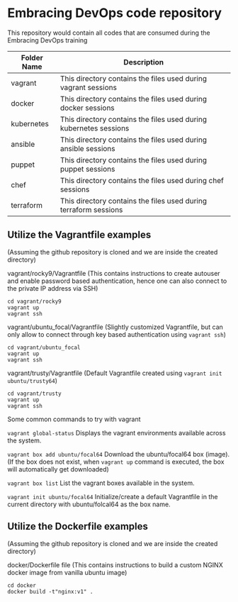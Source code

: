 # Embracing DevOps code repository
This repository would contain all codes that are consumed during the Embracing DevOps training

| Folder Name | Description                                                    |
| ------------------------- | ------------------------------------------------ |
| vagrant     | This directory contains the files used during vagrant sessions |
| docker      | This directory contains the files used during docker sessions |
| kubernetes  | This directory contains the files used during kubernetes sessions |
| ansible     | This directory contains the files used during ansible sessions |
| puppet      | This directory contains the files used during puppet sessions |
| chef        | This directory contains the files used during chef sessions |
| terraform   | This directory contains the files used during terraform sessions |

## Utilize the Vagrantfile examples
(Assuming the github repository is cloned and we are inside the created directory)

vagrant/rocky9/Vagrantfile (This contains instructions to create autouser and enable password based authentication, hence one can also connect to the private IP address via SSH)

```
cd vagrant/rocky9
vagrant up
vagrant ssh
```

vagrant/ubuntu_focal/Vagrantfile (Slightly customized Vagrantfile, but can only allow to connect through key based authentication using ```vagrant ssh```)
```
cd vagrant/ubuntu_focal
vagrant up
vagrant ssh
```

vagrant/trusty/Vagrantfile (Default Vagrantfile created using ```vagrant init ubuntu/trusty64```)
```
cd vagrant/trusty
vagrant up
vagrant ssh
```

Some common commands to try with vagrant

```vagrant global-status``` Displays the vagrant environments available across the system.

```vagrant box add ubuntu/focal64``` Download the ubuntu/focal64 box (image). (If the box does not exist, when ```vagrant up``` command is executed, the box will automatically get downloaded)

```vagrant box list``` List the vagrant boxes available in the system.

```vagrant init ubuntu/focal64``` Initialize/create a default Vagrantfile in the current directory with ubuntu/folcal64 as the box name.

## Utilize the Dockerfile examples
(Assuming the github repository is cloned and we are inside the created directory)

docker/Dockerfile file (This contains instructions to build a custom NGINX docker image from vanilla ubuntu image)

```
cd docker
docker build -t"nginx:v1" .
```



